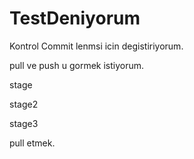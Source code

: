 TestDeniyorum
=============

Kontrol
Commit lenmsi icin degistiriyorum.



pull ve push u gormek istiyorum.


stage

stage2

stage3

pull etmek.